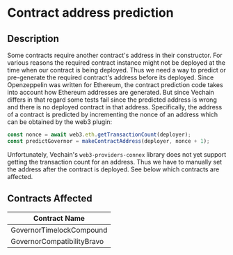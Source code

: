 # Contract address prediction

## Description

Some contracts require another contract's address in their constructor. For various reasons the required contract instance might not be deployed at the time when our contract is being deployed. Thus we need a way to predict or pre-generate the required contract's address before its deployed. Since Openzeppelin was written for Ethereum, the contract prediction code takes into account how Ethereum addresses are generated. But since Vechain differs in that regard some tests fail since the predicted address is wrong and there is no deployed contract in that address. Specifically, the address of a contract is predicted by incrementing the nonce of an address which can be obtained by the web3 plugin:

```javascript
const nonce = await web3.eth.getTransactionCount(deployer);
const predictGovernor = makeContractAddress(deployer, nonce + 1);
```

Unfortunately, Vechain's `web3-providers-connex` library does not yet support getting the transaction count for an address. Thus we have to manually set the address after the contract is deployed. See below which contracts are affected.

## Contracts Affected

| Contract Name              |
| -------------------------- |
| GovernorTimelockCompound   |
| GovernorCompatibilityBravo |
